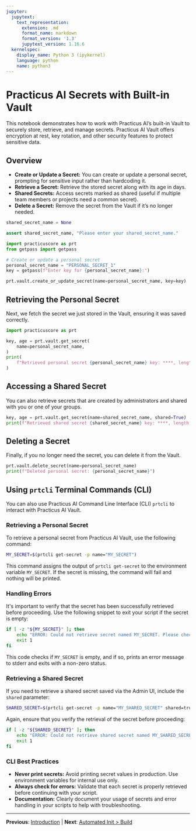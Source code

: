 ```yaml
---
jupyter:
  jupytext:
    text_representation:
      extension: .md
      format_name: markdown
      format_version: '1.3'
      jupytext_version: 1.16.6
  kernelspec:
    display_name: Python 3 (ipykernel)
    language: python
    name: python3
---
```


# Practicus AI Secrets with Built-in Vault

This notebook demonstrates how to work with Practicus AI’s built-in Vault to securely store, retrieve, and manage secrets. Practicus AI Vault offers encryption at rest, key rotation, and other security features to protect sensitive data.

## Overview
- **Create or Update a Secret:** You can create or update a personal secret, prompting for sensitive input rather than hardcoding it.
- **Retrieve a Secret:** Retrieve the stored secret along with its age in days.
- **Shared Secrets:** Access secrets marked as shared (useful if multiple team members or projects need a common secret).
- **Delete a Secret:** Remove the secret from the Vault if it’s no longer needed.


```python
shared_secret_name = None
```

```python
assert shared_secret_name, "Please enter your shared_secret_name."
```

```python
import practicuscore as prt
from getpass import getpass

# Create or update a personal secret
personal_secret_name = "PERSONAL_SECRET_1"
key = getpass(f"Enter key for {personal_secret_name}:")

prt.vault.create_or_update_secret(name=personal_secret_name, key=key)
```

## Retrieving the Personal Secret
Next, we fetch the secret we just stored in the Vault, ensuring it was saved correctly.

```python
import practicuscore as prt

key, age = prt.vault.get_secret(
    name=personal_secret_name,
)
print(
    f"Retrieved personal secret {personal_secret_name} key: ****, length is {len(key)} chars, and it is {age} days old."
)
```

## Accessing a Shared Secret
You can also retrieve secrets that are created by administrators and shared with you or one of your groups.

```python
key, age = prt.vault.get_secret(name=shared_secret_name, shared=True)
print(f"Retrieved shared secret {shared_secret_name} key: ****, length is {len(key)} chars, and it is {age} days old.")
```

## Deleting a Secret
Finally, if you no longer need the secret, you can delete it from the Vault.

```python
prt.vault.delete_secret(name=personal_secret_name)
print(f"Deleted personal secret: {personal_secret_name}")
```

<!-- #region -->
## Using `prtcli` Terminal Commands (CLI)

You can also use Practicus AI Command Line Interface (CLI) `prtcli` to interact with Practicus AI Vault. 

### Retrieving a Personal Secret

To retrieve a personal secret from Practicus AI Vault, use the following command:

```bash
MY_SECRET=$(prtcli get-secret -p name="MY_SECRET")
```

This command assigns the output of `prtcli get-secret` to the environment variable `MY_SECRET`. If the secret is missing, the command will fail and nothing will be printed.

### Handling Errors

It's important to verify that the secret has been successfully retrieved before proceeding. Use the following snippet to exit your script if the secret is empty:

```bash
if [ -z "${MY_SECRET}" ]; then
    echo "ERROR: Could not retrieve secret named MY_SECRET. Please check your configuration." >&2
    exit 1
fi
```

This code checks if `MY_SECRET` is empty, and if so, prints an error message to stderr and exits with a non-zero status.

### Retrieving a Shared Secret

If you need to retrieve a shared secret saved via the Admin UI, include the `shared` parameter:

```bash
SHARED_SECRET=$(prtcli get-secret -p name="MY_SHARED_SECRET" shared=true)
```

Again, ensure that you verify the retrieval of the secret before proceeding:

```bash
if [ -z "${SHARED_SECRET}" ]; then
    echo "ERROR: Could not retrieve shared secret named MY_SHARED_SECRET. Please check your configuration." >&2
    exit 1
fi
```

### CLI Best Practices

- **Never print secrets:** Avoid printing secret values in production. Use environment variables for internal use only.
- **Always check for errors:** Validate that each secret is properly retrieved before continuing with your script.
- **Documentation:** Clearly document your usage of secrets and error handling in your scripts to help with troubleshooting.
<!-- #endregion -->


---

**Previous**: [Introduction](introduction.md) | **Next**: [Automated Init > Build](automated-init/build.md)
